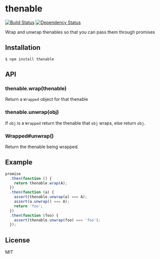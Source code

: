 # thenable

[![Build Status](https://secure.travis-ci.org/then/thenable.png?branch=master)](https://travis-ci.org/then/thenable)
[![Dependency Status](https://gemnasium.com/then/thenable.png)](https://gemnasium.com/then/thenable)

  Wrap and unwrap thenables so that you can pass them through promises

## Installation

    $ npm install thenable

## API

### thenable.wrap(thenable)

  Return a `Wrapped` object for that thenable

### thenable.unwrap(obj)

  If `obj` is a `Wrapped` return the thenable that `obj` wraps, else return `obj`.

### Wrapped#unwrap()

  Return the thenable being wrapped.

## Example

```javascript
promise
  .then(function () {
    return thenable.wrap(A);
  })
  .then(function (a) {
    assert(thenable.unwrap(a) === A);
    assert(a.unwrap() === A);
    return 'foo';
  })
  .then(function (foo) {
    assert(thenable.unwrap(foo) === 'foo');
  });
```

## License

  MIT
